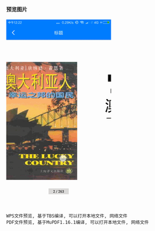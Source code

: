 #### 预览图片
![image](https://github.com/153437803/MuPDF/blob/master/Screenrecorder-2018-09-22.gif )

```
WPS文件预览, 基于TBS编译, 可以打开本地文件, 网络文件
PDF文件预览, 基于MuPDF1.16.1编译, 可以打开本地文件, 网络文件
```
